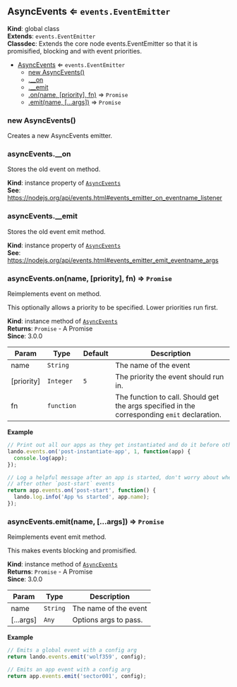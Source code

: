 <a name="AsyncEvents"></a>

## AsyncEvents ⇐ <code>events.EventEmitter</code>
**Kind**: global class  
**Extends**: <code>events.EventEmitter</code>  
**Classdec**: Extends the core node events.EventEmitter so that it is promisified, blocking and with event priorities.  

* [AsyncEvents](#AsyncEvents) ⇐ <code>events.EventEmitter</code>
    * [new AsyncEvents()](#new_AsyncEvents_new)
    * [.__on](#AsyncEvents+__on)
    * [.__emit](#AsyncEvents+__emit)
    * [.on(name, [priority], fn)](#AsyncEvents+on) ⇒ <code>Promise</code>
    * [.emit(name, [...args])](#AsyncEvents+emit) ⇒ <code>Promise</code>

<a name="new_AsyncEvents_new"></a>

### new AsyncEvents()
Creates a new AsyncEvents emitter.

<a name="AsyncEvents+__on"></a>

### asyncEvents.__on
Stores the old event on method.

**Kind**: instance property of [<code>AsyncEvents</code>](#AsyncEvents)  
**See**: https://nodejs.org/api/events.html#events_emitter_on_eventname_listener  
<a name="AsyncEvents+__emit"></a>

### asyncEvents.__emit
Stores the old event emit method.

**Kind**: instance property of [<code>AsyncEvents</code>](#AsyncEvents)  
**See**: https://nodejs.org/api/events.html#events_emitter_emit_eventname_args  
<a name="AsyncEvents+on"></a>

### asyncEvents.on(name, [priority], fn) ⇒ <code>Promise</code>
Reimplements event on method.

This optionally allows a priority to be specified. Lower priorities run first.

**Kind**: instance method of [<code>AsyncEvents</code>](#AsyncEvents)  
**Returns**: <code>Promise</code> - A Promise  
**Since**: 3.0.0  

| Param | Type | Default | Description |
| --- | --- | --- | --- |
| name | <code>String</code> |  | The name of the event |
| [priority] | <code>Integer</code> | <code>5</code> | The priority the event should run in. |
| fn | <code>function</code> |  | The function to call. Should get the args specified in the corresponding `emit` declaration. |

**Example**  
```js
// Print out all our apps as they get instantiated and do it before other `post-instantiate-app` events
lando.events.on('post-instantiate-app', 1, function(app) {
  console.log(app);
});

// Log a helpful message after an app is started, don't worry about whether it runs before or
// after other `post-start` events
return app.events.on('post-start', function() {
  lando.log.info('App %s started', app.name);
});
```
<a name="AsyncEvents+emit"></a>

### asyncEvents.emit(name, [...args]) ⇒ <code>Promise</code>
Reimplements event emit method.

This makes events blocking and promisified.

**Kind**: instance method of [<code>AsyncEvents</code>](#AsyncEvents)  
**Returns**: <code>Promise</code> - A Promise  
**Since**: 3.0.0  

| Param | Type | Description |
| --- | --- | --- |
| name | <code>String</code> | The name of the event |
| [...args] | <code>Any</code> | Options args to pass. |

**Example**  
```js
// Emits a global event with a config arg
return lando.events.emit('wolf359', config);

// Emits an app event with a config arg
return app.events.emit('sector001', config);
```
